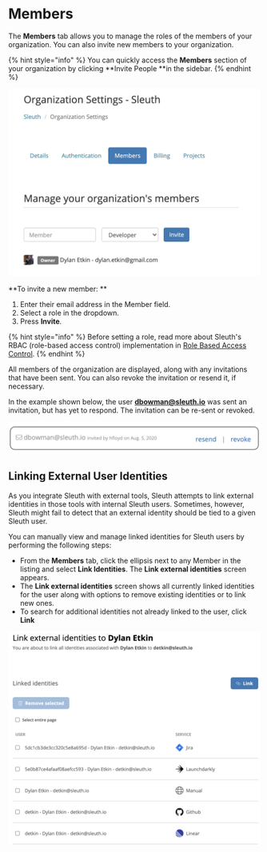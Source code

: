 # Members

The **Members** tab allows you to manage the roles of the members of your organization. You can also invite new members to your organization.

{% hint style="info" %}
You can quickly access the **Members** section of your organization by clicking \*\*Invite People \*\*in the sidebar.
{% endhint %}

![](../../.gitbook/assets/manage-organization-members-sleuth-2021-01-30-11-39-47.png)

\*\*To invite a new member: \*\*

1. Enter their email address in the Member field.
2. Select a role in the dropdown.
3. Press **Invite**.

{% hint style="info" %}
Before setting a role, read more about Sleuth's RBAC (role-based access control) implementation in [Role Based Access Control](../access-control.md).
{% endhint %}

All members of the organization are displayed, along with any invitations that have been sent. You can also revoke the invitation or resend it, if necessary.

In the example shown below, the user **dbowman@sleuth.io** was sent an invitation, but has yet to respond. The invitation can be re-sent or revoked.

![User dbowman@sleuth.io has been invited to the organization.](<../../.gitbook/assets/members-invitation (1).png>)

## Linking External User Identities

As you integrate Sleuth with external tools, Sleuth attempts to link external identities in those tools with internal Sleuth users. Sometimes, however, Sleuth might fail to detect that an external identity should be tied to a given Sleuth user.&#x20;

You can manually view and manage linked identities for Sleuth users by performing the following steps:

* From the **Members** tab, click the ellipsis next to any Member in the listing and select **Link Identities**. The **Link external identities** screen appears.
* The **Link external identities** screen shows all currently linked identities for the user along with options to remove existing identities or to link new ones.
* To search for additional identities not already linked to the user, click **Link**&#x20;

![](<../../.gitbook/assets/image (18) (1) (2).png>)

